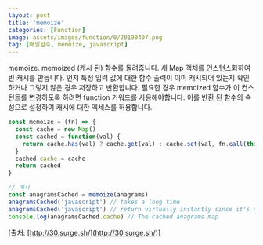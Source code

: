 ```yaml
---
layout: post
title: 'memoize'
categories: [Function]
image: assets/images/function/0/20190407.png
tag: [매일함수, memoize, javascript]
---
```


memoize. memoized (캐시 된) 함수를 돌려줍니다. 새 Map 객체를 인스턴스화하여 빈 캐시를 만듭니다. 먼저 특정 입력 값에 대한 함수 출력이 이미 캐시되어 있는지 확인하거나 그렇지 않은 경우 저장하고 반환합니다. 필요한 경우 memoized 함수가 이 컨스턴트를 변경하도록 하려면 function 키워드를 사용해야합니다. 이를 반환 된 함수의 속성으로 설정하여 캐시에 대한 엑세스를 허용합니다.

```javascript
const memoize = (fn) => {
  const cache = new Map()
  const cached = function(val) {
    return cache.has(val) ? cache.get(val) : cache.set(val, fn.call(this, val)) && cache.get(val)
  }
  cached.cache = cache
  return cached
}

// 예시
const anagramsCached = memoize(anagrams)
anagramsCached('javascript') // takes a long time
anagramsCached('javascript') // return virtually instantly since it's now cached
console.log(anagramsCached.cache) // The cached anagrams map
```

[출처: [http://30.surge.sh/](http://30.surge.sh/)]
